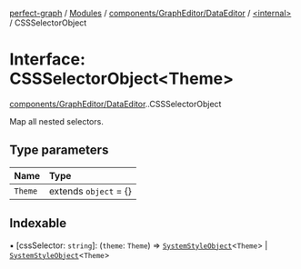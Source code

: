 [perfect-graph](../README.md) / [Modules](../modules.md) / [components/GraphEditor/DataEditor](../modules/components_GraphEditor_DataEditor.md) / [<internal\>](../modules/components_GraphEditor_DataEditor._internal_.md) / CSSSelectorObject

# Interface: CSSSelectorObject<Theme\>

[components/GraphEditor/DataEditor](../modules/components_GraphEditor_DataEditor.md).[<internal>](../modules/components_GraphEditor_DataEditor._internal_.md).CSSSelectorObject

Map all nested selectors.

## Type parameters

| Name | Type |
| :------ | :------ |
| `Theme` | extends `object` = {} |

## Indexable

▪ [cssSelector: `string`]: (`theme`: `Theme`) => [`SystemStyleObject`](../modules/components_GraphEditor_DataEditor._internal_.md#systemstyleobject)<`Theme`\> \| [`SystemStyleObject`](../modules/components_GraphEditor_DataEditor._internal_.md#systemstyleobject)<`Theme`\>
